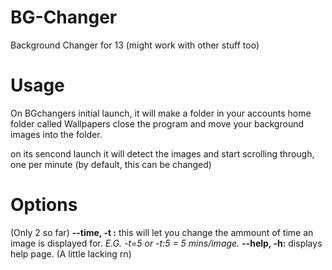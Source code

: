# BG-Changer
Background Changer for 13 (might work with other stuff too)

# Usage
On BGchangers initial launch, it will make a folder in your accounts home folder called Wallpapers close the program and move your background images into the folder.

on its sencond launch it will detect the images and start scrolling through, one per minute (by default, this can be changed)

# Options
(Only 2 so far)
**--time, -t :** this will let you change the ammount of time an image is displayed for.
*E.G. -t=5 or -t:5 = 5 mins/image.*
**--help, -h:** displays help page. (A little lacking rn)
